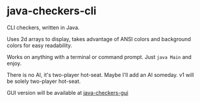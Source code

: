 # java-checkers-cli
CLI checkers, written in Java.

Uses 2d arrays to display, takes advantage of ANSI colors and background colors for easy readability.

Works on anything with a terminal or command prompt. Just `java Main` and enjoy.

There is no AI, it's two-player hot-seat. Maybe I'll add an AI someday. v1 will be solely two-player hot-seat.

GUI version will be available at [java-checkers-gui](https://github.com/RealKGB/java-checkers-gui)
